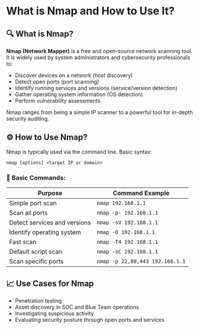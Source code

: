 # What is Nmap and How to Use It?

## 🔍 What is Nmap?

**Nmap (Network Mapper)** is a free and open-source network scanning tool. It is widely used by system administrators and cybersecurity professionals to:

- Discover devices on a network (host discovery)  
- Detect open ports (port scanning)  
- Identify running services and versions (service/version detection)  
- Gather operating system information (OS detection)  
- Perform vulnerability assessments

Nmap ranges from being a simple IP scanner to a powerful tool for in-depth security auditing.

## ⚙️ How to Use Nmap?

Nmap is typically used via the command line. Basic syntax:

```
nmap [options] <target IP or domain>
```

### 🔧 Basic Commands:

| Purpose                             | Command Example                     |
|-------------------------------------|-------------------------------------|
| Simple port scan                    | `nmap 192.168.1.1`                  |
| Scan all ports                      | `nmap -p- 192.168.1.1`              |
| Detect services and versions        | `nmap -sV 192.168.1.1`              |
| Identify operating system           | `nmap -O 192.168.1.1`               |
| Fast scan                           | `nmap -T4 192.168.1.1`              |
| Default script scan                 | `nmap -sC 192.168.1.1`              |
| Scan specific ports                 | `nmap -p 22,80,443 192.168.1.1`     |


## 📈 Use Cases for Nmap

- Penetration testing  
- Asset discovery in SOC and Blue Team operations  
- Investigating suspicious activity  
- Evaluating security posture through open ports and services
